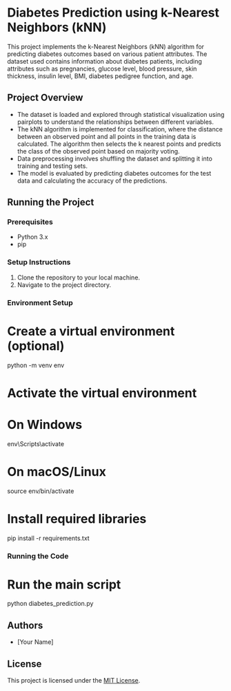 # Diabetes Prediction using k-Nearest Neighbors (kNN)

This project implements the k-Nearest Neighbors (kNN) algorithm for predicting diabetes outcomes based on various patient attributes. The dataset used contains information about diabetes patients, including attributes such as pregnancies, glucose level, blood pressure, skin thickness, insulin level, BMI, diabetes pedigree function, and age.

## Project Overview

- The dataset is loaded and explored through statistical visualization using pairplots to understand the relationships between different variables.
- The kNN algorithm is implemented for classification, where the distance between an observed point and all points in the training data is calculated. The algorithm then selects the k nearest points and predicts the class of the observed point based on majority voting.
- Data preprocessing involves shuffling the dataset and splitting it into training and testing sets.
- The model is evaluated by predicting diabetes outcomes for the test data and calculating the accuracy of the predictions.

## Running the Project

### Prerequisites
- Python 3.x
- pip

### Setup Instructions
1. Clone the repository to your local machine.
2. Navigate to the project directory.

### Environment Setup



# Create a virtual environment (optional)
python -m venv env

# Activate the virtual environment
# On Windows
env\Scripts\activate
# On macOS/Linux
source env/bin/activate

# Install required libraries
pip install -r requirements.txt


### Running the Code

# Run the main script
python diabetes_prediction.py


## Authors
- [Your Name]

## License
This project is licensed under the [MIT License](LICENSE).
